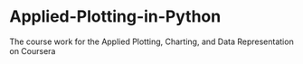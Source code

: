 # Applied-Plotting-in-Python
The course work for the Applied Plotting, Charting, and Data Representation on Coursera
